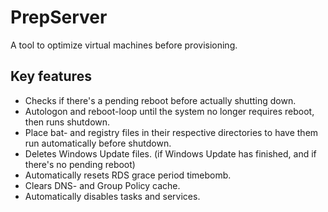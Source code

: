 # PrepServer
A tool to optimize virtual machines before provisioning.

## **Key features**
- Checks if there's a pending reboot before actually shutting down.
- Autologon and reboot-loop until the system no longer requires reboot, then runs shutdown.
- Place bat- and registry files in their respective directories to have them run automatically before shutdown.
- Deletes Windows Update files. (if Windows Update has finished, and if there's no pending reboot)
- Automatically resets RDS grace period timebomb.
- Clears DNS- and Group Policy cache.
- Automatically disables tasks and services.
